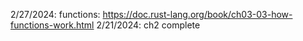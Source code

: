 2/27/2024: functions: 
    https://doc.rust-lang.org/book/ch03-03-how-functions-work.html
2/21/2024: ch2 complete